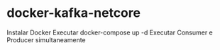 # docker-kafka-netcore

Instalar Docker
Executar docker-compose up -d
Executar Consumer e Producer simultaneamente 
